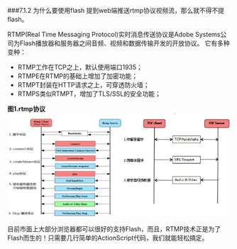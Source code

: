 ###7.1.2 为什么要使用flash
提到web端推送rtmp协议视频流，那么就不得不提flash。

RTMP(Real Time Messaging Protocol)实时消息传送协议是Adobe Systems公司为Flash播放器和服务器之间音频、视频和数据传输开发的开放协议。
它有多种变种：
- RTMP工作在TCP之上，默认使用端口1935；
- RTMPE在RTMP的基础上增加了加密功能；
- RTMPT封装在HTTP请求之上，可穿透防火墙；
- RTMPS类似RTMPT，增加了TLS/SSL的安全功能；

**图1.rtmp协议**
![](/assets/ti123123123123mg.jpg)

目前市面上大部分浏览器都可以很好的支持Flash，而且，RTMP技术正是为了Flash而生的！只需要几行简单的ActionScript代码，我们就能轻松搞定。